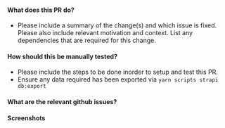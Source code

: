 #### What does this PR do?

- Please include a summary of the change(s) and which issue is fixed. Please also include relevant motivation and context. List any dependencies that are required for this change.

#### How should this be manually tested?

- Please include the steps to be done inorder to setup and test this PR.
- Ensure any data required has been exported via `yarn scripts strapi db:export`

#### What are the relevant github issues?

#### Screenshots
